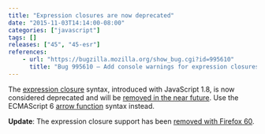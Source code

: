 ```yaml
---
title: "Expression closures are now deprecated"
date: "2015-11-03T14:14:00-08:00"
categories: ["javascript"]
tags: []
releases: ["45", "45-esr"]
references:
    - url: "https://bugzilla.mozilla.org/show_bug.cgi?id=995610"
      title: "Bug 995610 – Add console warnings for expression closures (shorthand function syntax)"
---
```

The [expression closure](https://developer.mozilla.org/docs/Web/JavaScript/Reference/Operators/Expression_closures) syntax, introduced with JavaScript 1.8, is now considered deprecated and will be [removed in the near future](https://www.fxsitecompat.dev/en-CA/docs/2015/expression-closure-support-will-be-removed/). Use the ECMAScript 6 [arrow function](https://developer.mozilla.org/docs/Web/JavaScript/Reference/Functions/Arrow_functions) syntax instead.

**Update**: The expression closure support has been [removed with Firefox 60](https://www.fxsitecompat.dev/en-CA/docs/2017/expression-closure-support-has-been-removed/).
